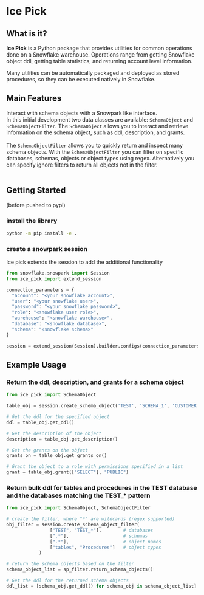 # Ice Pick

## What is it?

**Ice Pick** is a Python package that provides utilities for common operations done on a Snowflake warehouse. Operations range from getting Snowflake object ddl, getting table statistics, and returning account level information.

Many utilities can be automatically packaged and deployed as stored procedures, so they can be executed natively in Snowflake.


## Main Features

Interact with schema objects with a Snowpark like interface.  
In this initial development two data classes are available: `SchemaObject` and `SchemaObjectFilter`. The `SchemaObject` allows you to interact and retrieve information on the schema object, such as ddl, description, and grants.  
<br/>
The `SchemaObjectFilter` allows you to quickly return and inspect many schema objects. With the `SchemaObjectFilter` you can filter on specific databases, schemas, objects or object types using regex. Alternatively you can specify ignore filters to return all objects not in the filter.  
<br/>


## Getting Started
(before pushed to pypi)

### install the library
```bash
python -m pip install -e .
```

### create a snowpark session
Ice pick extends the session to add the additional functionality
```python
from snowflake.snowpark import Session
from ice_pick import extend_session

connection_parameters = {
  "account": "<your snowflake account>",
  "user": "<your snowflake user>",
  "password": "<your snowflake password>",
  "role": "<snowflake user role>",
  "warehouse": "<snowflake warehouse>",
  "database": "<snowflake database>",
  "schema": "<snowflake schema>"
}

session = extend_session(Session).builder.configs(connection_parameters).create()
```
## Example Usage
### Return the ddl, description, and grants for a schema object 
```python
from ice_pick import SchemaObject

table_obj = session.create_schema_object('TEST', 'SCHEMA_1', 'CUSTOMER', 'TABLE')

# Get the ddl for the specified object
ddl = table_obj.get_ddl()

# Get the description of the object
description = table_obj.get_description()

# Get the grants on the object
grants_on = table_obj.get_grants_on()

# Grant the object to a role with permissions specified in a list
grant = table_obj.grant(["SELECT"], "PUBLIC")
```


### Return bulk ddl for tables and procedures in the TEST database and the databases matching the TEST_* pattern 
```python
from ice_pick import SchemaObject, SchemaObjectFilter

# create the fitler, where "*" are wildcards (regex supported)
obj_filter = session.create_schema_object_filter(
                ["TEST", "TEST_*"],        # databases
                [".*"],                    # schemas
                [".*"],                    # object names
                ["tables", "Procedures"]   # object types
            )

# return the schema objects based on the filter
schema_object_list = sp_filter.return_schema_objects()

# Get the ddl for the returned schema objects
ddl_list = [schema_obj.get_ddl() for schema_obj in schema_object_list]
```

